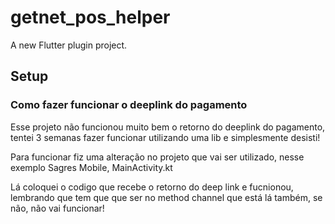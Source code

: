 # getnet_pos_helper

A new Flutter plugin project.

## Setup

### Como fazer funcionar o deeplink do pagamento

Esse projeto não funcionou muito bem o retorno do deeplink do pagamento, tentei 3 semanas fazer funcionar utilizando uma lib
e simplesmente desisti!

Para funcionar fiz uma alteração no projeto que vai ser utilizado, nesse exemplo Sagres Mobile, MainActivity.kt

Lá coloquei o codigo que recebe o retorno do deep link e fucnionou, lembrando que tem que que ser no method channel que está lá também, se não, não vai funcionar!